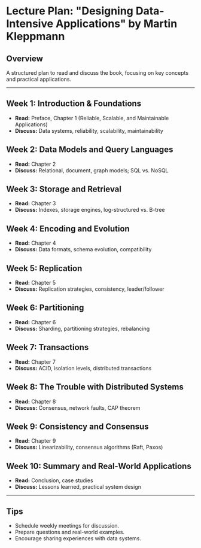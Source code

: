 # Lecture Plan: "Designing Data-Intensive Applications" by Martin Kleppmann

## Overview
A structured plan to read and discuss the book, focusing on key concepts and practical applications.

---

## Week 1: Introduction & Foundations
- **Read:** Preface, Chapter 1 (Reliable, Scalable, and Maintainable Applications)
- **Discuss:** Data systems, reliability, scalability, maintainability

## Week 2: Data Models and Query Languages
- **Read:** Chapter 2
- **Discuss:** Relational, document, graph models; SQL vs. NoSQL

## Week 3: Storage and Retrieval
- **Read:** Chapter 3
- **Discuss:** Indexes, storage engines, log-structured vs. B-tree

## Week 4: Encoding and Evolution
- **Read:** Chapter 4
- **Discuss:** Data formats, schema evolution, compatibility

## Week 5: Replication
- **Read:** Chapter 5
- **Discuss:** Replication strategies, consistency, leader/follower

## Week 6: Partitioning
- **Read:** Chapter 6
- **Discuss:** Sharding, partitioning strategies, rebalancing

## Week 7: Transactions
- **Read:** Chapter 7
- **Discuss:** ACID, isolation levels, distributed transactions

## Week 8: The Trouble with Distributed Systems
- **Read:** Chapter 8
- **Discuss:** Consensus, network faults, CAP theorem

## Week 9: Consistency and Consensus
- **Read:** Chapter 9
- **Discuss:** Linearizability, consensus algorithms (Raft, Paxos)

## Week 10: Summary and Real-World Applications
- **Read:** Conclusion, case studies
- **Discuss:** Lessons learned, practical system design

---

## Tips
- Schedule weekly meetings for discussion.
- Prepare questions and real-world examples.
- Encourage sharing experiences with data systems.
